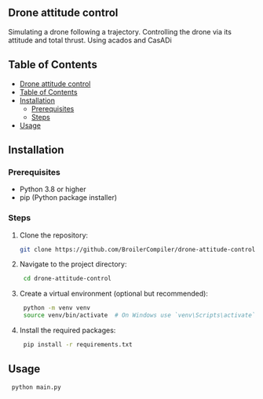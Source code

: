 ## Drone attitude control

Simulating a drone following a trajectory.
Controlling the drone via its attitude and total thrust. Using acados and CasADi 

## Table of Contents

- [Drone attitude control](#drone-attitude-control)
- [Table of Contents](#table-of-contents)
- [Installation](#installation)
  - [Prerequisites](#prerequisites)
  - [Steps](#steps)
- [Usage](#usage)

## Installation

### Prerequisites

- Python 3.8 or higher
- pip (Python package installer)

### Steps

1. Clone the repository:

   ```sh
   git clone https://github.com/BroilerCompiler/drone-attitude-control.git

2. Navigate to the project directory:

   ```sh
    cd drone-attitude-control

3. Create a virtual environment (optional but recommended):

   ```sh
    python -m venv venv
    source venv/bin/activate  # On Windows use `venv\Scripts\activate`

4. Install the required packages:

   ```sh
    pip install -r requirements.txt

## Usage

   ```sh
    python main.py
